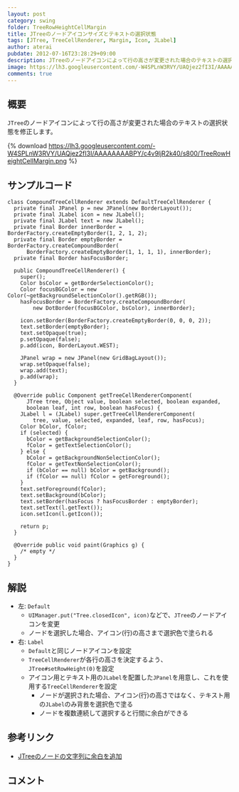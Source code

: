 ```yaml
---
layout: post
category: swing
folder: TreeRowHeightCellMargin
title: JTreeのノードアイコンサイズとテキストの選択状態
tags: [JTree, TreeCellRenderer, Margin, Icon, JLabel]
author: aterai
pubdate: 2012-07-16T23:28:29+09:00
description: JTreeのノードアイコンによって行の高さが変更された場合のテキストの選択状態を修正します。
image: https://lh3.googleusercontent.com/-W4SPLnW3RVY/UAQjez2fI3I/AAAAAAAABPY/c4v9ljR2k40/s800/TreeRowHeightCellMargin.png
comments: true
---
```

## 概要
`JTree`のノードアイコンによって行の高さが変更された場合のテキストの選択状態を修正します。

{% download https://lh3.googleusercontent.com/-W4SPLnW3RVY/UAQjez2fI3I/AAAAAAAABPY/c4v9ljR2k40/s800/TreeRowHeightCellMargin.png %}

## サンプルコード
<pre class="prettyprint"><code>class CompoundTreeCellRenderer extends DefaultTreeCellRenderer {
  private final JPanel p = new JPanel(new BorderLayout());
  private final JLabel icon = new JLabel();
  private final JLabel text = new JLabel();
  private final Border innerBorder = BorderFactory.createEmptyBorder(1, 2, 1, 2);
  private final Border emptyBorder = BorderFactory.createCompoundBorder(
      BorderFactory.createEmptyBorder(1, 1, 1, 1), innerBorder);
  private final Border hasFocusBorder;

  public CompoundTreeCellRenderer() {
    super();
    Color bsColor = getBorderSelectionColor();
    Color focusBGColor = new Color(~getBackgroundSelectionColor().getRGB());
    hasFocusBorder = BorderFactory.createCompoundBorder(
        new DotBorder(focusBGColor, bsColor), innerBorder);

    icon.setBorder(BorderFactory.createEmptyBorder(0, 0, 0, 2));
    text.setBorder(emptyBorder);
    text.setOpaque(true);
    p.setOpaque(false);
    p.add(icon, BorderLayout.WEST);

    JPanel wrap = new JPanel(new GridBagLayout());
    wrap.setOpaque(false);
    wrap.add(text);
    p.add(wrap);
  }

  @Override public Component getTreeCellRendererComponent(
      JTree tree, Object value, boolean selected, boolean expanded,
      boolean leaf, int row, boolean hasFocus) {
    JLabel l = (JLabel) super.getTreeCellRendererComponent(
        tree, value, selected, expanded, leaf, row, hasFocus);
    Color bColor, fColor;
    if (selected) {
      bColor = getBackgroundSelectionColor();
      fColor = getTextSelectionColor();
    } else {
      bColor = getBackgroundNonSelectionColor();
      fColor = getTextNonSelectionColor();
      if (bColor == null) bColor = getBackground();
      if (fColor == null) fColor = getForeground();
    }
    text.setForeground(fColor);
    text.setBackground(bColor);
    text.setBorder(hasFocus ? hasFocusBorder : emptyBorder);
    text.setText(l.getText());
    icon.setIcon(l.getIcon());

    return p;
  }

  @Override public void paint(Graphics g) {
    /* empty */
  }
}
</code></pre>

## 解説
- 左: `Default`
    - `UIManager.put("Tree.closedIcon", icon)`などで、`JTree`のノードアイコンを変更
    - ノードを選択した場合、アイコン(行)の高さまで選択色で塗られる
- 右: `Label`
    - `Default`と同じノードアイコンを設定
    - `TreeCellRenderer`が各行の高さを決定するよう、`JTree#setRowHeight(0)`を設定
    - アイコン用とテキスト用の`JLabel`を配置した`JPanel`を用意し、これを使用する`TreeCellRenderer`を設定
        - ノードが選択された場合、アイコン(行)の高さではなく、テキスト用の`JLabel`のみ背景を選択色で塗る
        - ノードを複数連続して選択すると行間に余白ができる

<!-- dummy comment line for breaking list -->

## 参考リンク
- [JTreeのノードの文字列に余白を追加](https://ateraimemo.com/Swing/TreeCellMargin.html)

<!-- dummy comment line for breaking list -->

## コメント
